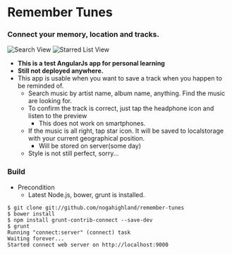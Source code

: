 # Remember Tunes
### Connect your memory, location and tracks.
![Search View](https://github.com/nogahighland/remember-tunes/images/search-view.png)
![Starred List View](https://github.com/nogahighland/remember-tunes/images/starred-list-view.png)

- **This is a test AngularJs app for personal learning**
- **Still not deployed anywhere.**
- This app is usable when you want to save a track when you happen to be reminded of.
  - Search music by artist name, album name, anything. Find the music are looking for.
  - To confirm the track is correct, just tap the headphone icon and listen to the preview
    - This does not work on smartphones.
  - If the music is all right, tap star icon. It will be saved to localstorage with your current geographical position.
    - Will be stored on server(some day)
  - Style is not still perfect, sorry...

### Build
- Precondition
  - Latest Node.js, bower, grunt is installed.

``` shell
$ git clone git://github.com/nogahighland/remember-tunes
$ bower install
$ npm install grunt-contrib-connect --save-dev
$ grunt
Running "connect:server" (connect) task
Waiting forever...
Started connect web server on http://localhost:9000
```
